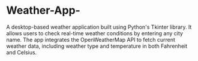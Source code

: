 # Weather-App-
A desktop-based weather application built using Python's Tkinter library. It allows users to check real-time weather conditions by entering any city name. The app integrates the OpenWeatherMap API to fetch current weather data, including weather type and temperature in both Fahrenheit and Celsius. 
